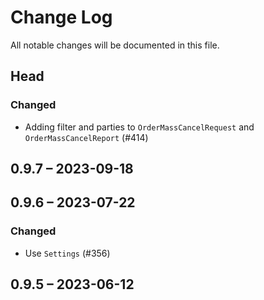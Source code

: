 # Change Log

All notable changes will be documented in this file.

## Head

### Changed

* Adding filter and parties to `OrderMassCancelRequest` and `OrderMassCancelReport` (#414)

## 0.9.7 &ndash; 2023-09-18

## 0.9.6 &ndash; 2023-07-22

### Changed

* Use `Settings` (#356)

## 0.9.5 &ndash; 2023-06-12
